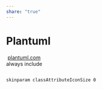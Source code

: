```yaml
---  
share: "true"  
---  
```

# Plantuml  
 [plantuml.com](https://plantuml.com/)  
always include   
```  
  
skinparam classAttributeIconSize 0  
```